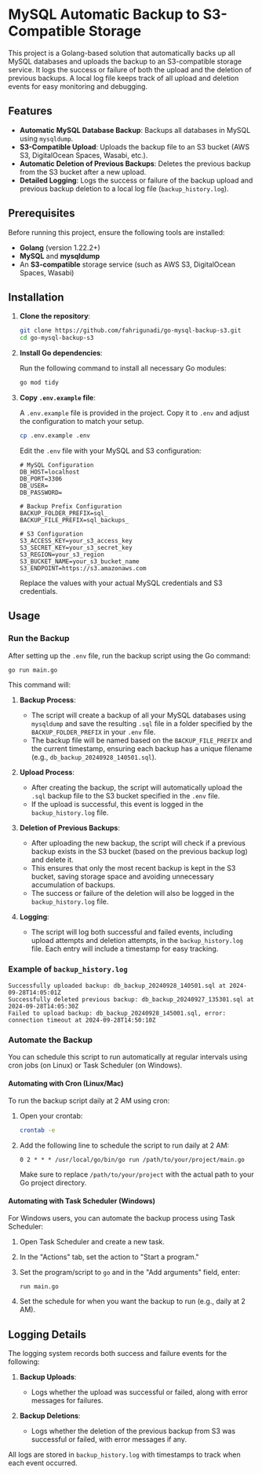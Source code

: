 # MySQL Automatic Backup to S3-Compatible Storage

This project is a Golang-based solution that automatically backs up all MySQL databases and uploads the backup to an S3-compatible storage service. It logs the success or failure of both the upload and the deletion of previous backups. A local log file keeps track of all upload and deletion events for easy monitoring and debugging.

## Features

- **Automatic MySQL Database Backup**: Backups all databases in MySQL using `mysqldump`.
- **S3-Compatible Upload**: Uploads the backup file to an S3 bucket (AWS S3, DigitalOcean Spaces, Wasabi, etc.).
- **Automatic Deletion of Previous Backups**: Deletes the previous backup from the S3 bucket after a new upload.
- **Detailed Logging**: Logs the success or failure of the backup upload and previous backup deletion to a local log file (`backup_history.log`).

## Prerequisites

Before running this project, ensure the following tools are installed:

- **Golang** (version 1.22.2+)
- **MySQL** and **mysqldump**
- An **S3-compatible** storage service (such as AWS S3, DigitalOcean Spaces, Wasabi)

## Installation

1. **Clone the repository**:

    ```bash
    git clone https://github.com/fahrigunadi/go-mysql-backup-s3.git
    cd go-mysql-backup-s3
    ```

2. **Install Go dependencies**:

    Run the following command to install all necessary Go modules:

    ```bash
    go mod tidy
    ```

3. **Copy `.env.example` file**:

    A `.env.example` file is provided in the project. Copy it to `.env` and adjust the configuration to match your setup.

    ```bash
    cp .env.example .env
    ```

    Edit the `.env` file with your MySQL and S3 configuration:

    ```env
    # MySQL Configuration
    DB_HOST=localhost
    DB_PORT=3306
    DB_USER=
    DB_PASSWORD=
    
    # Backup Prefix Configuration
    BACKUP_FOLDER_PREFIX=sql_
    BACKUP_FILE_PREFIX=sql_backups_
    
    # S3 Configuration
    S3_ACCESS_KEY=your_s3_access_key
    S3_SECRET_KEY=your_s3_secret_key
    S3_REGION=your_s3_region
    S3_BUCKET_NAME=your_s3_bucket_name
    S3_ENDPOINT=https://s3.amazonaws.com
    ```

    Replace the values with your actual MySQL credentials and S3 credentials.

## Usage

### Run the Backup

After setting up the `.env` file, run the backup script using the Go command:

```bash
go run main.go
```

This command will:

1. **Backup Process**:
   - The script will create a backup of all your MySQL databases using `mysqldump` and save the resulting `.sql` file in a folder specified by the `BACKUP_FOLDER_PREFIX` in your `.env` file.
   - The backup file will be named based on the `BACKUP_FILE_PREFIX` and the current timestamp, ensuring each backup has a unique filename (e.g., `db_backup_20240928_140501.sql`).

2. **Upload Process**:
   - After creating the backup, the script will automatically upload the `.sql` backup file to the S3 bucket specified in the `.env` file.
   - If the upload is successful, this event is logged in the `backup_history.log` file.

3. **Deletion of Previous Backups**:
   - After uploading the new backup, the script will check if a previous backup exists in the S3 bucket (based on the previous backup log) and delete it.
   - This ensures that only the most recent backup is kept in the S3 bucket, saving storage space and avoiding unnecessary accumulation of backups.
   - The success or failure of the deletion will also be logged in the `backup_history.log` file.

4. **Logging**:
   - The script will log both successful and failed events, including upload attempts and deletion attempts, in the `backup_history.log` file. Each entry will include a timestamp for easy tracking.

### Example of `backup_history.log`
```log
Successfully uploaded backup: db_backup_20240928_140501.sql at 2024-09-28T14:05:01Z
Successfully deleted previous backup: db_backup_20240927_135301.sql at 2024-09-28T14:05:30Z
Failed to upload backup: db_backup_20240928_145001.sql, error: connection timeout at 2024-09-28T14:50:10Z
```

### Automate the Backup

You can schedule this script to run automatically at regular intervals using cron jobs (on Linux) or Task Scheduler (on Windows).

#### Automating with Cron (Linux/Mac)

To run the backup script daily at 2 AM using cron:

1. Open your crontab:

    ```sh
    crontab -e
    ```

2. Add the following line to schedule the script to run daily at 2 AM:

    ```
    0 2 * * * /usr/local/go/bin/go run /path/to/your/project/main.go
    ```

   Make sure to replace `/path/to/your/project` with the actual path to your Go project directory.

#### Automating with Task Scheduler (Windows)

For Windows users, you can automate the backup process using Task Scheduler:

1. Open Task Scheduler and create a new task.
2. In the "Actions" tab, set the action to "Start a program."
3. Set the program/script to `go` and in the "Add arguments" field, enter:

    ```
    run main.go
    ```

4. Set the schedule for when you want the backup to run (e.g., daily at 2 AM).

## Logging Details

The logging system records both success and failure events for the following:

1. **Backup Uploads**:
   - Logs whether the upload was successful or failed, along with error messages for failures.
   
2. **Backup Deletions**:
   - Logs whether the deletion of the previous backup from S3 was successful or failed, with error messages if any.

All logs are stored in `backup_history.log` with timestamps to track when each event occurred.

